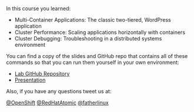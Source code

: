 In this course you learned:

- Multi-Container Applications: The classic two-tiered, WordPress application
- Cluster Performance: Scaling applications horizontally with containers
- Cluster Debugging: Troubleshooting in a distributed systems environment

You can find a copy of the slides and GitHub repo that contains all of these commands so that you can run them yourself in your own environment:

- [Lab GitHub Repository](https://github.com/openshift-labs/learn-katacoda)
- [Presentation](https://docs.google.com/presentation/d/1fC9cKR2-kFW5l-VEk0Z5_1vriYpROXOXM_5rhyVnBi4/edit#slide=id.g20639ff941_0_42)

Also, if you have any questions tweet us at:

[@OpenShift](https://twitter.com/openshift) [@RedHatAtomic](https://twitter.com/RedHatAtomic) [@fatherlinux](https://twitter.com/fatherlinux)

